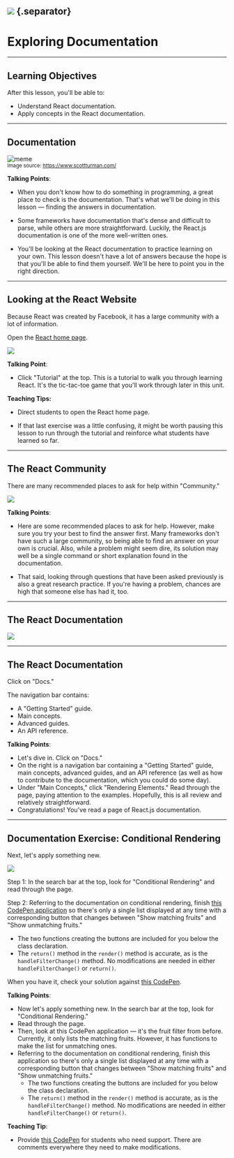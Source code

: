 ## ![](https://s3.amazonaws.com/python-ga/images/GA_Cog_Medium_White_RGB.png) {.separator}
<h1>Exploring Documentation</h1>


---

## Learning Objectives

After this lesson, you'll be able to:

- Understand React documentation.
- Apply concepts in the React documentation.

---

## Documentation


![meme](assets/documentation-meme.jpg)<br>
<sup>Image source: https://www.scottturman.com/<sup>

<aside class="notes">


**Talking Points**:

- When you don't know how to do something in programming, a great place to check is the documentation. That's what we'll be doing in this lesson — finding the answers in documentation.

- Some frameworks have documentation that's dense and difficult to parse, while others are more straightforward. Luckily, the React.js documentation is one of the more well-written ones.

- You'll be looking at the React documentation to practice learning on your own. This lesson doesn't have a lot of answers because the hope is that you'll be able to find them yourself. We'll be here to point you in the right direction.


</aside>

---

## Looking at the React Website

Because React was created by Facebook, it has a large community with a lot of information.

Open the [React home page](https://facebook.github.io/react/).

![](assets/react-tutorial-screenshot.png)


<aside class="notes">

**Talking Point**:

- Click "Tutorial" at the top. This is a tutorial to walk you through learning React. It's the tic-tac-toe game that you'll work through later in this unit.

**Teaching Tips:**

- Direct students to open the React home page.

- If that last exercise was a little confusing, it might be worth pausing this lesson to run through the tutorial and reinforce what students have learned so far.

</aside>

---

## The React Community

There are many recommended places to ask for help within "Community."

![](assets/discussion-forum-screenshot.png)

<aside class="notes">

**Talking Points**:

- Here are some recommended places to ask for help. However, make sure you try your best to find the answer first. Many frameworks don't have such a large community, so being able to find an answer on your own is crucial. Also, while a problem might seem dire, its solution may well be a single command or short explanation found in the documentation.

- That said, looking through questions that have been asked previously is also a great research practice. If you're having a problem, chances are high that someone else has had it, too.


</aside>


---

## The React Documentation

![](assets/react-docs-screenshot.png)

---

## The React Documentation

Click on "Docs."

The navigation bar contains:

- A "Getting Started" guide.
- Main concepts.
- Advanced guides.
- An API reference.

<aside class="notes">

**Talking Points**:

- Let's dive in. Click on "Docs."
- On the right is a navigation bar containing a "Getting Started" guide, main concepts, advanced guides, and an API reference (as well as how to contribute to the documentation, which you could do some day).
- Under "Main Concepts," click "Rendering Elements." Read through the page, paying attention to the examples. Hopefully, this is all review and relatively straightforward.
- Congratulations! You've read a page of React.js documentation.

</aside>

---

## Documentation Exercise: Conditional Rendering

Next, let's apply something new.

![](assets/facebook-conditional.png)


Step 1: In the search bar at the top, look for "Conditional Rendering" and read through the page.

Step 2: Referring to the documentation on conditional rendering, finish [this CodePen application](https://codepen.io/SuperTernary/pen/wrooQP) so there's only a single list displayed at any time with a corresponding button that changes between "Show matching fruits" and "Show unmatching fruits."
  - The two functions creating the buttons are included for you below the class declaration.
  - The `return()` method in the `render()` method is accurate, as is the `handleFilterChange()` method. No modifications are needed in either `handleFilterChange()` or `return()`.

When you have it, check your solution against [this CodePen](https://codepen.io/SuperTernary/pen/XeNNEG?editors=0010).

<aside class="notes">

**Talking Points**:

- Now let's apply something new. In the search bar at the top, look for "Conditional Rendering."
- Read through the page.
- Then, look at this CodePen application — it's the fruit filter from before. Currently, it only lists the matching fruits. However, it has functions to make the list for unmatching ones.
- Referring to the documentation on conditional rendering, finish this application so there's only a single list displayed at any time with a corresponding button that changes between "Show matching fruits" and "Show unmatching fruits."
  - The two functions creating the buttons are included for you below the class declaration.
  - The `return()` method in the `render()` method is accurate, as is the `handleFilterChange()` method. No modifications are needed in either `handleFilterChange()` or `return()`.

**Teaching Tip**:

- Provide [this CodePen](https://codepen.io/SuperTernary/pen/qPqqQE?editors=0010) for students who need support. There are comments everywhere they need to make modifications.


</aside>
